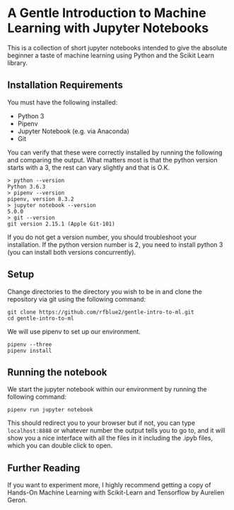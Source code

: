 # A Gentle Introduction to Machine Learning with Jupyter Notebooks

This is a collection of short jupyter notebooks intended to give the absolute
beginner a taste of machine learning using Python and the Scikit Learn library.

## Installation Requirements
You must have the following installed:
- Python 3
- Pipenv
- Jupyter Notebook (e.g. via Anaconda)
- Git

You can verify that these were correctly installed by running the following 
and comparing the output.  What matters most is that the python version
starts with a 3, the rest can vary slightly and that is O.K.
```
> python --version
Python 3.6.3
> pipenv --version
pipenv, version 8.3.2
> jupyter notebook --version
5.0.0
> git --version
git version 2.15.1 (Apple Git-101) 
```
If you do not get a version number, you should troubleshoot your installation.
If the python version number is 2, you need to install python 3 (you can install
both versions concurrently).

## Setup
Change directories to the directory you wish to be in and clone the repository 
via git using the following command:
```
git clone https://github.com/rfblue2/gentle-intro-to-ml.git
cd gentle-intro-to-ml
```

We will use pipenv to set up our environment.  
```
pipenv --three
pipenv install
```

## Running the notebook
We start the jupyter notebook within our environment by running the
 following command:
```
pipenv run jupyter notebook
```
This should redirect you to your browser but if not, you can type `localhost:8888`
or whatever number the output tells you to go to, and it will show you a nice
interface with all the files in it including the .ipyb files, which you can
double click to open.

## Further Reading
If you want to experiment more, I highly recommend getting a copy of 
Hands-On Machine Learning with Scikit-Learn and Tensorflow by Aurelien Geron.
